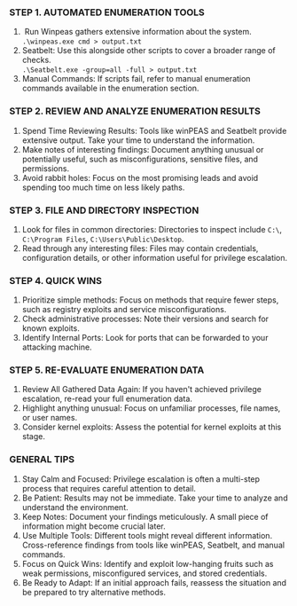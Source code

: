 ### **STEP 1. AUTOMATED ENUMERATION TOOLS**

1.  Run Winpeas gathers extensive information about the system.  
    `.\winpeas.exe cmd > output.txt`
2. Seatbelt: Use this alongside other scripts to cover a broader range of checks.  
    `.\Seatbelt.exe -group=all -full > output.txt`
3. Manual Commands: If scripts fail, refer to manual enumeration commands available in the enumeration section.

### **STEP 2. REVIEW AND ANALYZE ENUMERATION RESULTS**

1.  Spend Time Reviewing Results: Tools like winPEAS and Seatbelt provide extensive output. Take your time to understand the information.
2.  Make notes of interesting findings: Document anything unusual or potentially useful, such as misconfigurations, sensitive files, and permissions.
3.  Avoid rabbit holes: Focus on the most promising leads and avoid spending too much time on less likely paths.

### **STEP 3. FILE AND DIRECTORY INSPECTION**

1.  Look for files in common directories: Directories to inspect include `C:\`, `C:\Program Files`, `C:\Users\Public\Desktop`.
2. Read through any interesting files: Files may contain credentials, configuration details, or other information useful for privilege escalation.

### **STEP 4. QUICK WINS**

1.  Prioritize simple methods: Focus on methods that require fewer steps, such as registry exploits and service misconfigurations.
2.  Check administrative processes: Note their versions and search for known exploits.
3.  Identify Internal Ports: Look for ports that can be forwarded to your attacking machine.

### **STEP 5. RE-EVALUATE ENUMERATION DATA**

1.  Review All Gathered Data Again: If you haven't achieved privilege escalation, re-read your full enumeration data.
2.  Highlight anything unusual: Focus on unfamiliar processes, file names, or user names.
3.  Consider kernel exploits: Assess the potential for kernel exploits at this stage.

### **GENERAL TIPS**

1. Stay Calm and Focused: Privilege escalation is often a multi-step process that requires careful attention to detail.
2. Be Patient: Results may not be immediate. Take your time to analyze and understand the environment.
3. Keep Notes: Document your findings meticulously. A small piece of information might become crucial later.
4. Use Multiple Tools: Different tools might reveal different information. Cross-reference findings from tools like winPEAS, Seatbelt, and manual commands.
5. Focus on Quick Wins: Identify and exploit low-hanging fruits such as weak permissions, misconfigured services, and stored credentials.
6. Be Ready to Adapt: If an initial approach fails, reassess the situation and be prepared to try alternative methods.
